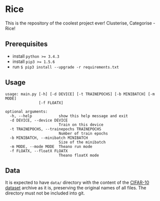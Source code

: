 Rice
====

This is the repository of the coolest project ever! Clusterise, Categorise - Rice!

Prerequisites
-------------

- install `python >= 3.4.3`
- install `pip3 >= 1.5.6`
- run `$ pip3 install --upgrade -r requirements.txt`

Usage
-----

```
usage: main.py [-h] [-d DEVICE] [-t TRAINEPOCHS] [-b MINIBATCH] [-m MODE]
               [-f FLOATX]

optional arguments:
  -h, --help            show this help message and exit
  -d DEVICE, --device DEVICE
                        Train on this device
  -t TRAINEPOCHS, --trainepochs TRAINEPOCHS
                        Number of train epochs
  -b MINIBATCH, --minibatch MINIBATCH
                        Size of the minibatch
  -m MODE, --mode MODE  Theano run mode
  -f FLOATX, --floatX FLOATX
                        Theano floatX mode
```

Data
----
It is expected to have `data/` directory with the content of the [CIFAR-10 dataset](http://www.cs.toronto.edu/~kriz/cifar-10-python.tar.gz)
archive as it is, preserving the original names of all files. The directory must not be included into git. 